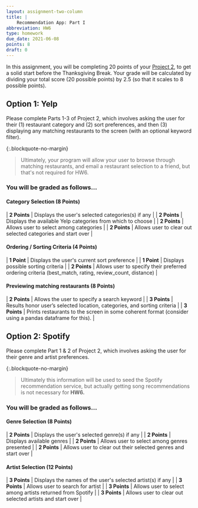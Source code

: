 ```yaml
---
layout: assignment-two-column
title: |
    Recommendation App: Part I
abbreviation: HW6
type: homework
due_date: 2021-06-08
points: 8
draft: 0
---
```


In this assignment, you will be completing 20 points of your [Project 2](p2), to get a solid start before the Thanksgiving Break. Your grade will be calculated by dividing your total score (20 possible points) by 2.5 (so that it scales to 8 possible points).

## Option 1: Yelp
Please complete Parts 1-3 of Project 2, which involves asking the user for their (1) restaurant category and (2) sort preferences, and then (3) displaying any matching restaurants to the screen (with an optional keyword filter).

{:.blockquote-no-margin}
> Ultimately, your program will allow your user to browse through matching restaurants, and email a restaurant selection to a friend, but that's not required for HW6.

### You will be graded as follows...

#### Category Selection (8 Points)

| **2 Points** | Displays the user's selected categories(s) if any |
| **2 Points** | Displays the available Yelp categories from which to choose |
| **2 Points** | Allows user to select among categories |
| **2 Points** | Allows user to clear out selected categories and start over |

#### Ordering / Sorting Criteria (4 Points)

| **1 Point** | Displays the user's current sort preference |
| **1 Point** | Displays possible sorting criteria |
| **2 Points** | Allows user to specify their preferred ordering criteria (best_match, rating, review_count, distance) |

#### Previewing matching restaurants (8 Points)

| **2 Points** | Allows the user to specify a search keyword |
| **3 Points** | Results honor user’s selected location, categories, and sorting criteria |
| **3 Points** | Prints restaurants to the screen in some coherent format (consider using a pandas dataframe for this). |

## Option 2: Spotify
Please complete Part 1 & 2  of Project 2, which involves asking the user for their genre and artist preferences. 

{:.blockquote-no-margin}
> Ultimately this information will be used to seed the Spotify recommendation service, but actually getting song recommendations is not necessary for **HW6.** 

### You will be graded as follows...

#### Genre Selection (8 Points)

| **2 Points** | Displays the user's selected genre(s) if any |
| **2 Points** | Displays available genres |
| **2 Points** | Allows user to select among genres presented |
| **2 Points** | Allows user to clear out their selected genres and start over |

#### Artist Selection (12 Points)

| **3 Points** | Displays the names of the user's selected artist(s) if any |
| **3 Points** | Allows user to search for artist |
| **3 Points** | Allows user to select among artists returned from Spotify |
| **3 Points** | Allows user to clear out selected artists and start over |